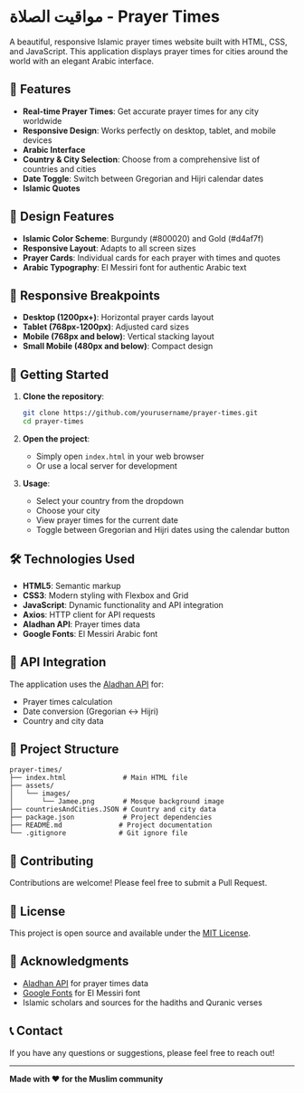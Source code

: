 # مواقيت الصلاة - Prayer Times

A beautiful, responsive Islamic prayer times website built with HTML, CSS, and JavaScript. This application displays prayer times for cities around the world with an elegant Arabic interface.

## 🌟 Features

- **Real-time Prayer Times**: Get accurate prayer times for any city worldwide
- **Responsive Design**: Works perfectly on desktop, tablet, and mobile devices
- **Arabic Interface**
- **Country & City Selection**: Choose from a comprehensive list of countries and cities
- **Date Toggle**: Switch between Gregorian and Hijri calendar dates
- **Islamic Quotes**

## 🎨 Design Features

- **Islamic Color Scheme**: Burgundy (#800020) and Gold (#d4af7f)
- **Responsive Layout**: Adapts to all screen sizes
- **Prayer Cards**: Individual cards for each prayer with times and quotes
- **Arabic Typography**: El Messiri font for authentic Arabic text

## 📱 Responsive Breakpoints

- **Desktop (1200px+)**: Horizontal prayer cards layout
- **Tablet (768px-1200px)**: Adjusted card sizes
- **Mobile (768px and below)**: Vertical stacking layout
- **Small Mobile (480px and below)**: Compact design

## 🚀 Getting Started

1. **Clone the repository**:

   ```bash
   git clone https://github.com/yourusername/prayer-times.git
   cd prayer-times
   ```

2. **Open the project**:

   - Simply open `index.html` in your web browser
   - Or use a local server for development

3. **Usage**:
   - Select your country from the dropdown
   - Choose your city
   - View prayer times for the current date
   - Toggle between Gregorian and Hijri dates using the calendar button

## 🛠️ Technologies Used

- **HTML5**: Semantic markup
- **CSS3**: Modern styling with Flexbox and Grid
- **JavaScript**: Dynamic functionality and API integration
- **Axios**: HTTP client for API requests
- **Aladhan API**: Prayer times data
- **Google Fonts**: El Messiri Arabic font

## 📡 API Integration

The application uses the [Aladhan API](https://aladhan.com/prayer-times-api) for:

- Prayer times calculation
- Date conversion (Gregorian ↔ Hijri)
- Country and city data

## 📄 Project Structure

```
prayer-times/
├── index.html              # Main HTML file
├── assets/
│   └── images/
│       └── Jamee.png       # Mosque background image
├── countriesAndCities.JSON # Country and city data
├── package.json            # Project dependencies
├── README.md              # Project documentation
└── .gitignore             # Git ignore file
```

## 🤝 Contributing

Contributions are welcome! Please feel free to submit a Pull Request.

## 📝 License

This project is open source and available under the [MIT License](LICENSE).

## 🙏 Acknowledgments

- [Aladhan API](https://aladhan.com/) for prayer times data
- [Google Fonts](https://fonts.google.com/) for El Messiri font
- Islamic scholars and sources for the hadiths and Quranic verses

## 📞 Contact

If you have any questions or suggestions, please feel free to reach out!

---

**Made with ❤️ for the Muslim community**
